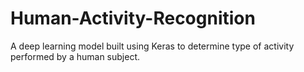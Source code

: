 # Human-Activity-Recognition
A deep learning model built using Keras to determine type of activity performed by a human subject.
